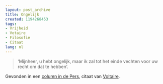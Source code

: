 ```yaml
---
layout: post_archive
title: Ongelijk
created: 1194268453
tags:
- Vrijheid
- Votaire
- Filosofie
- Citaat
lang: nl
---
```

> ‘Mijnheer, u hebt ongelijk, maar ik zal tot het einde vechten voor uw recht om dat te hebben’.

Gevonden in een [column in de Pers](http://www.depers.nl/economie/115133/Column-Kwetsbaar.html), citaat van [Voltaire](http://nl.wikipedia.org/wiki/Voltaire).
